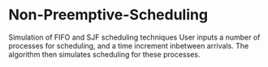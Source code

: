 # Non-Preemptive-Scheduling
Simulation of FIFO and SJF scheduling techniques
User inputs a number of processes for scheduling, and a time increment inbetween arrivals. The algorithm then simulates scheduling for these processes.
